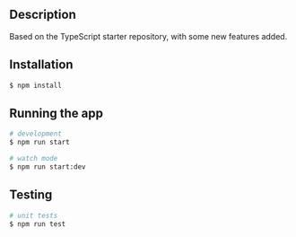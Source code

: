 ## Description

Based on the TypeScript starter repository, with some new features added.

## Installation

```bash
$ npm install
```

## Running the app

```bash
# development
$ npm run start

# watch mode
$ npm run start:dev
```

## Testing

```bash
# unit tests
$ npm run test
```
